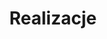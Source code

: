 ---
templateKey: 'realizacje-page'
path: '/realizacje'
lang: pl
title: Realizacje
realisations:
    - title: Zasłony
      featuredimage: /img/portfolio-1.png
      imagegalery :
      - image: /img/curtains-01.jpg
      - image: /img/curtains-02.jpg
      - image: /img/curtains-03.jpg
      - image: /img/curtains-04.jpg
      - image: /img/curtains-05.jpg
      subtitle: Przygotowaliśmy materiał i kolory
      description: Przygotowaliśmy materiał i kolory. Uszyliśmy i zawiesiliśmy firany. Pwiesiliśmy zasłony. Całość prezentuje się znakomicie.
    - title: Firany w całym domu
      featuredimage: /img/portfolio-2.png
      imagegalery :
      - image: /img/curtains-01.jpg
      - image: /img/curtains-02.jpg
      - image: /img/curtains-03.jpg
      - image: /img/curtains-04.jpg
      - image: /img/curtains-05.jpg
      subtitle: Przygotowaliśmy materiał i kolory
      description: Przygotowaliśmy materiał i kolory. Uszyliśmy i zawiesiliśmy firany. Pwiesiliśmy zasłony. Całość prezentuje się znakomicie.
    - title: Cień i światło
      featuredimage: /img/portfolio-3.png
      imagegalery :
      - image: /img/curtains-01.jpg
      - image: /img/curtains-02.jpg
      - image: /img/curtains-03.jpg
      - image: /img/curtains-04.jpg
      - image: /img/curtains-05.jpg
      subtitle: Przygotowaliśmy materiał i kolory
      description: Przygotowaliśmy materiał i kolory. Uszyliśmy i zawiesiliśmy firany. Pwiesiliśmy zasłony. Całość prezentuje się znakomicie.
    - title: Rolety i zasłony
      featuredimage: /img/portfolio-3.png
      imagegalery :
      - image: /img/curtains-01.jpg
      - image: /img/curtains-02.jpg
      - image: /img/curtains-03.jpg
      - image: /img/curtains-04.jpg
      - image: /img/curtains-05.jpg
      subtitle: Przygotowaliśmy materiał i kolory
      description: Przygotowaliśmy materiał i kolory. Uszyliśmy i zawiesiliśmy firany. Pwiesiliśmy zasłony. Całość prezentuje się znakomicie.
---